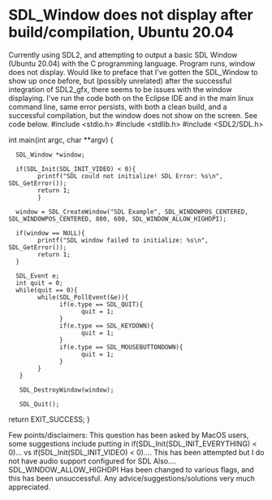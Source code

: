 
# SDL_Window does not display after build/compilation, Ubuntu 20.04

Currently using SDL2, and attempting to output a basic SDL Window (Ubuntu 20.04) with the C programming language. Program runs, window does not display.
Would like to preface that I've gotten the SDL_Window to show up once before, but (possibly unrelated) after the successful integration of SDL2_gfx, there seems to be issues with the window displaying.
I've run the code both on the Eclipse IDE and in the main linux command line, same error persists, with both a clean build, and a successful compilation, but the window does not show on the screen.
See code below.
#include <stdio.h>
#include <stdlib.h>
#include <SDL2/SDL.h>

int main(int argc, char **argv) {

      SDL_Window *window;

      if(SDL_Init(SDL_INIT_VIDEO) < 0){
            printf("SDL could not initialize! SDL Error: %s\n", SDL_GetError());
            return 1;
            }

      window = SDL_CreateWindow("SDL Example", SDL_WINDOWPOS_CENTERED, SDL_WINDOWPOS_CENTERED, 800, 600, SDL_WINDOW_ALLOW_HIGHDPI);

      if(window == NULL){
            printf("SDL window failed to initialize: %s\n", SDL_GetError());
            return 1;
      }

      SDL_Event e;
      int quit = 0;
      while(quit == 0){
            while(SDL_PollEvent(&e)){
                  if(e.type == SDL_QUIT){
                        quit = 1;
                  }
                  if(e.type == SDL_KEYDOWN){
                        quit = 1;
                  }
                  if(e.type == SDL_MOUSEBUTTONDOWN){
                        quit = 1;
                  }
            }
       }

       SDL_DestroyWindow(window);

       SDL_Quit();

return EXIT_SUCCESS;
}

Few points/disclaimers: This question has been asked by MacOS users, some suggestions include putting in
if(SDL_Init(SDL_INIT_EVERYTHING) < 0)...
vs
if(SDL_Init(SDL_INIT_VIDEO) < 0)....
This has been attempted but I do not have audio support configured for SDL
Also....
SDL_WINDOW_ALLOW_HIGHDPI
Has been changed to various flags, and this has been unsuccessful.
Any advice/suggestions/solutions very much appreciated.

        
